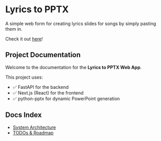 # Lyrics to PPTX

A simple web form for creating lyrics slides for songs by simply pasting them in. 

Check it out [here](https://lyrics-to-pptx-web.vercel.app/)!

## Project Documentation

Welcome to the documentation for the **Lyrics to PPTX Web App**.

This project uses:

- ✅ FastAPI for the backend
- ✅ Next.js (React) for the frontend
- ✅ python-pptx for dynamic PowerPoint generation

## Docs Index

- [System Architecture](architecture.md)
- [TODOs & Roadmap](todos.md)
